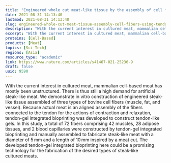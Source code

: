 ```yaml
---
title: "Engineered whole cut meat-like tissue by the assembly of cell fibers using tendon-gel integrated bioprinting"
date: 2021-08-31 14:13:40
lastmod: 2021-08-31 14:13:40
slug: engineered-whole-cut-meat-tissue-assembly-cell-fibers-using-tendon-gel-integrated
description: "With the current interest in cultured meat, mammalian cell-based meat has mostly been unstructured. There is thus still a high demand for artificial steak-like meat. We demonstrate in vitro construction of engineered steak-like tissue assembled of three types of bovine cell fibers (muscle, fat, and vessel). Because actual meat is an aligned assembly of the fibers connected to the tendon for the actions of contraction and relaxation, tendon-gel integrated bioprinting was developed to construct tendon-like gels."
excerpt: "With the current interest in cultured meat, mammalian cell-based meat has mostly been unstructured. There is thus still a high demand for artificial steak-like meat. We demonstrate in vitro construction of engineered steak-like tissue assembled of three types of bovine cell fibers (muscle, fat, and vessel). Because actual meat is an aligned assembly of the fibers connected to the tendon for the actions of contraction and relaxation, tendon-gel integrated bioprinting was developed to construct tendon-like gels."
proteins: [Cell-Based]
products: [Meat]
topics: [Sci-Tech]
regions: [Asia]
resource_type: "academic"
link: https://www.nature.com/articles/s41467-021-25236-9
draft: false
uuid: 9590
---
```

With the current interest in cultured meat, mammalian cell-based meat
has mostly been unstructured. There is thus still a high demand for
artificial steak-like meat. We demonstrate in vitro construction of
engineered steak-like tissue assembled of three types of bovine cell
fibers (muscle, fat, and vessel). Because actual meat is an aligned
assembly of the fibers connected to the tendon for the actions of
contraction and relaxation, tendon-gel integrated bioprinting was
developed to construct tendon-like gels. In this study, a total of 72
fibers comprising 42 muscles, 28 adipose tissues, and 2 blood
capillaries were constructed by tendon-gel integrated bioprinting and
manually assembled to fabricate steak-like meat with a diameter of 5 mm
and a length of 10 mm inspired by a meat cut. The developed tendon-gel
integrated bioprinting here could be a promising technology for the
fabrication of the desired types of steak-like cultured meats.
